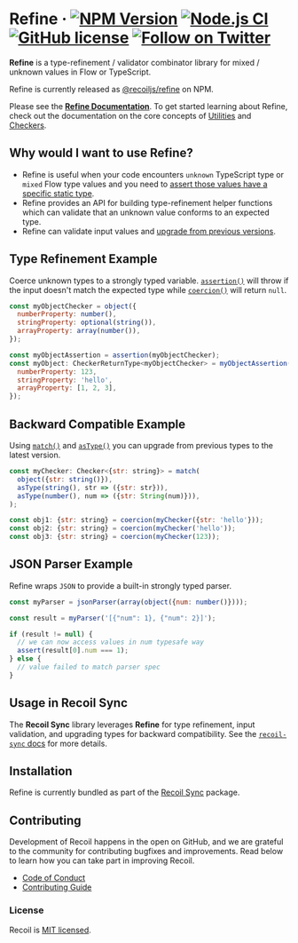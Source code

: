 # Refine &middot; [![NPM Version](https://img.shields.io/npm/v/@recoiljs/refine)](https://www.npmjs.com/package/@recoiljs/refine) [![Node.js CI](https://github.com/facebookexperimental/Recoil/workflows/Node.js%20CI/badge.svg)](https://github.com/facebookexperimental/Recoil/actions) [![GitHub license](https://img.shields.io/badge/license-MIT-blue.svg)](https://github.com/facebookexperimental/Recoil/blob/main/LICENSE) [![Follow on Twitter](https://img.shields.io/twitter/follow/recoiljs?label=Follow%20Recoil&style=social)](https://twitter.com/recoiljs)

**Refine** is a type-refinement / validator combinator library for mixed / unknown values in Flow or TypeScript.

Refine is currently released as [@recoiljs/refine](https://www.npmjs.com/package/@recoiljs/refine) on NPM.

Please see the [**Refine Documentation**](https://recoiljs.org/docs/refine/Introduction). To get started learning about Refine, check out the documentation on the core concepts of [Utilities](https://recoiljs.org/docs/refine/api/Utilities) and [Checkers](https://recoiljs.org/docs/refine/api/Checkers).

## Why would I want to use Refine?

- Refine is useful when your code encounters `unknown` TypeScript type or `mixed` Flow type values and you need to [assert those values have a specific static type](https://recoiljs.org/docs/refine/Introduction#type-refinement-example).
- Refine provides an API for building type-refinement helper functions which can validate that an unknown value conforms to an expected type.
- Refine can validate input values and [upgrade from previous versions](https://recoiljs.org/docs/refine/Introduction#backward-compatible-example).

## Type Refinement Example

Coerce unknown types to a strongly typed variable. [`assertion()`](https://recoiljs.org/docs/refine/api/Utilities#assertion) will throw if the input doesn't match the expected type while [`coercion()`](https://recoiljs.org/docs/refine/api/Utilities#coercion) will return `null`.

```jsx
const myObjectChecker = object({
  numberProperty: number(),
  stringProperty: optional(string()),
  arrayProperty: array(number()),
});

const myObjectAssertion = assertion(myObjectChecker);
const myObject: CheckerReturnType<myObjectChecker> = myObjectAssertion({
  numberProperty: 123,
  stringProperty: 'hello',
  arrayProperty: [1, 2, 3],
});
```

## Backward Compatible Example

Using [`match()`](https://recoiljs.org/docs/refine/api/Advanced_Checkers#match) and [`asType()`](https://recoiljs.org/docs/refine/api/Advanced_Checkers#asType) you can upgrade from previous types to the latest version.

```jsx
const myChecker: Checker<{str: string}> = match(
  object({str: string()}),
  asType(string(), str => ({str: str})),
  asType(number(), num => ({str: String(num)})),
);

const obj1: {str: string} = coercion(myChecker({str: 'hello'}));
const obj2: {str: string} = coercion(myChecker('hello'));
const obj3: {str: string} = coercion(myChecker(123));
```

## JSON Parser Example

Refine wraps `JSON` to provide a built-in strongly typed parser.

```jsx
const myParser = jsonParser(array(object({num: number()})));

const result = myParser('[{"num": 1}, {"num": 2}]');

if (result != null) {
  // we can now access values in num typesafe way
  assert(result[0].num === 1);
} else {
  // value failed to match parser spec
}
```

## Usage in Recoil Sync

The **Recoil Sync** library leverages **Refine** for type refinement, input validation, and upgrading types for backward compatibility. See the [`recoil-sync` docs](https://recoiljs.org/docs/recoil-sync/introduction) for more details.

## Installation

Refine is currently bundled as part of the [Recoil Sync](https://recoiljs.org/docs/recoil-sync/introduction) package.

## Contributing

Development of Recoil happens in the open on GitHub, and we are grateful to the community for contributing bugfixes and improvements. Read below to learn how you can take part in improving Recoil.

- [Code of Conduct](./CODE_OF_CONDUCT.md)
- [Contributing Guide](./CONTRIBUTING.md)

### License

Recoil is [MIT licensed](./LICENSE).
